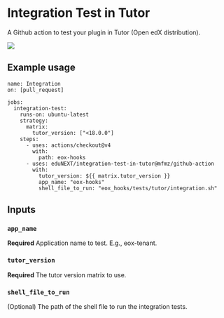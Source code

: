 # Integration Test in Tutor

A Github action to test your plugin in Tutor (Open edX distribution).

![](https://img.shields.io/badge/current_version-v0.0.0-blue)

## Example usage

``` 
name: Integration
on: [pull_request]

jobs:
  integration-test:
    runs-on: ubuntu-latest
    strategy:
      matrix:
        tutor_version: ["<18.0.0"]
    steps:
      - uses: actions/checkout@v4
        with:
          path: eox-hooks
      - uses: eduNEXT/integration-test-in-tutor@mfmz/github-action
        with:
          tutor_version: ${{ matrix.tutor_version }}
          app_name: "eox-hooks"
          shell_file_to_run: "eox_hooks/tests/tutor/integration.sh"
```

## Inputs

### `app_name`

**Required** Application name to test. E.g., eox-tenant.

### `tutor_version`

**Required** The tutor version matrix to use.

### `shell_file_to_run`

(Optional) The path of the shell file to run the integration tests.
